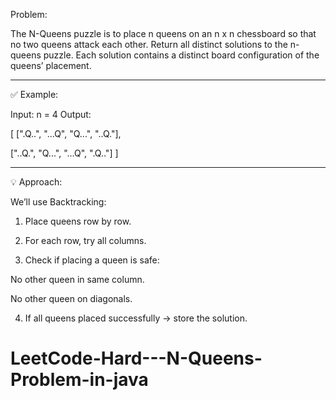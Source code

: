 Problem:

The N-Queens puzzle is to place n queens on an n x n chessboard so that no two queens attack each other.
Return all distinct solutions to the n-queens puzzle.
Each solution contains a distinct board configuration of the queens’ placement.


---

✅ Example:

Input: n = 4
Output:

[
 [".Q..",
  "...Q",
  "Q...",
  "..Q."],

 ["..Q.",
  "Q...",
  "...Q",
  ".Q.."]
]


---

💡 Approach:

We’ll use Backtracking:

1. Place queens row by row.


2. For each row, try all columns.


3. Check if placing a queen is safe:

No other queen in same column.

No other queen on diagonals.



4. If all queens placed successfully → store the solution.

# LeetCode-Hard---N-Queens-Problem-in-java
